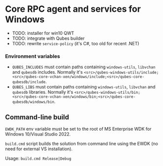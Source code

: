 # Core RPC agent and services for Windows

- TODO: installer for win10 QWT
- TODO: integrate with Qubes builder
- TODO: rewrite `service-policy` (it's C#, too old for recent .NET)

### Environment variables

- `QUBES_INCLUDES` must contain paths containing `windows-utils`, `libvchan` and `qubesdb` includes. Normally it's `<src>/qubes-windows-utils/include;<src>/qubes-core-vchan-xen/windows/include;<src>/qubes-core-qubesdb/include`.
- `QUBES_LIBS` must contain paths containing `windows-utils`, `libvchan` and `qubesdb` libraries. Normally it's `<src>/qubes-windows-utils/bin;<src>/qubes-core-vchan-xen/windows/bin;<src>/qubes-core-qubesdb/windows/bin`.

## Command-line build

`EWDK_PATH` env variable must be set to the root of MS Enterprise WDK for Windows 10/Visual Studio 2022. 

`build.cmd` script builds the solution from command line using the EWDK (no need for external VS installation).

Usage: `build.cmd Release|Debug`
